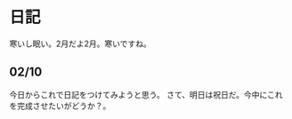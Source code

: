 # 日記
寒いし眠い。2月だよ2月。寒いですね。
## 02/10
今日からこれで日記をつけてみようと思う。
さて、明日は祝日だ。今中にこれを完成させたいがどうか？。
<!--stackedit_data:
eyJoaXN0b3J5IjpbLTExOTQwOTgwMTIsLTE0MTYyMTA5NzgsNz
Q4MDI1Mzg5XX0=
-->